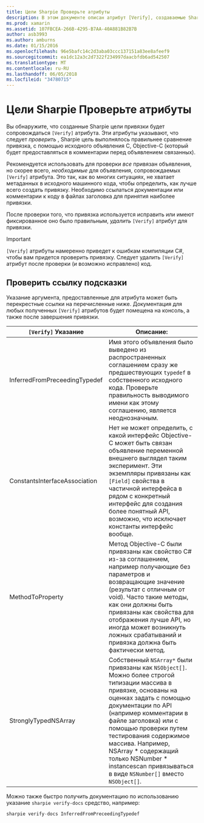 ```yaml
---
title: Цели Sharpie Проверьте атрибуты
description: В этом документе описан атрибут [Verify], создаваемые Sharpie цель. Атрибут [Verify] выделяет для разработчиков, где они должны вручную проверять Sharpie цель вывода.
ms.prod: xamarin
ms.assetid: 107FBCEA-266B-4295-B7AA-40A881B82B7B
author: asb3993
ms.author: amburns
ms.date: 01/15/2016
ms.openlocfilehash: 96e5bafc14c2d3aba03ccc137151a83ee8afeef9
ms.sourcegitcommit: ea1dc12a3c2d7322f234997daacbfdb6ad542507
ms.translationtype: MT
ms.contentlocale: ru-RU
ms.lasthandoff: 06/05/2018
ms.locfileid: "34780715"
---
```

# <a name="objective-sharpie-verify-attributes"></a>Цели Sharpie Проверьте атрибуты

Вы обнаружите, что созданные Sharpie цели привязки будет сопровождаться `[Verify]` атрибута. Эти атрибуты указывают, что следует _проверить_ , Sharpie цель выполнялось правильнее сравнение привязка, с помощью исходного объявления C, Objective-C (который будет предоставляться в комментарии перед объявлением связанных).

Рекомендуется использовать для проверки _все_ привязан объявления, но скорее всего, _необходимые_ для объявления, сопровождаемых `[Verify]` атрибута. Это так, как во многих ситуациях, не хватает метаданных в исходного машинного кода, чтобы определить, как лучше всего создать привязку. Необходимо ссылаться документации или комментарии к коду в файлах заголовка для принятия наиболее привязки.

После проверки того, что привязка используется исправить или имеют фиксированное оно было правильным, _удалить_ `[Verify]` атрибут для привязки.

> [!IMPORTANT]
> `[Verify]` атрибуты намеренно приведет к ошибкам компиляции C#, чтобы вам придется проверить привязку. Следует удалить `[Verify]` атрибут после проверки (и возможно исправлено) код.

## <a name="verify-hints-reference"></a>Проверить ссылку подсказки

Указание аргумента, предоставленные для атрибута может быть перекрестные ссылки на перечисленные ниже. Документация для любых полученных `[Verify]` атрибутов будет помещена на консоль, а также после завершения привязки.

|`[Verify]` Указание|Описание:|
|---|---|
|InferredFromPreceedingTypedef|Имя этого объявления было выведено из распространенных соглашением сразу же предшествующих `typedef` в собственного исходного кода. Проверьте правильность выводимого имени как этому соглашению, является неоднозначным.|
|ConstantsInterfaceAssociation|Нет не может определить, с какой интерфейс Objective-C может быть связан объявление переменной внешнего выглядел таким эксперимент. Эти экземпляры привязаны как `[Field]` свойства в частичной интерфейса в рядом с конкретный интерфейс для создания более понятный API, возможно, что исключает константы интерфейс вообще.|
|MethodToProperty|Метод Objective-C были привязаны как свойство C# из-за соглашением, например получающие без параметров и возвращающие значение (результат с отличным от void). Часто такие методы, как они должны быть привязаны как свойства для отображения лучше API, но иногда может возникнуть ложных срабатываний и привязка должна быть фактически метод.|
|StronglyTypedNSArray|Собственный `NSArray*` были привязаны как `NSObject[]`. Можно более строгой типизации массива в привязке, основаны на оценках задать с помощью документации по API (например комментарии в файле заголовка) или с помощью проверки путем тестирования содержимое массива. Например, NSArray * содержащий только NSNumber * instancescan привязываться в виде `NSNumber[]` вместо `NSObject[]`.|

Можно также быстро получить документацию по использованию указание `sharpie verify-docs` средство, например:

```csharp
sharpie verify-docs InferredFromPreceedingTypedef
```

